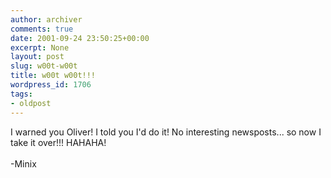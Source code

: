 ```yaml
---
author: archiver
comments: true
date: 2001-09-24 23:50:25+00:00
excerpt: None
layout: post
slug: w00t-w00t
title: w00t w00t!!!
wordpress_id: 1706
tags:
- oldpost
---
```


I warned you Oliver!  I told you I'd do it!  No interesting newsposts... so now I take it over!!! HAHAHA!<br /><br />-Minix